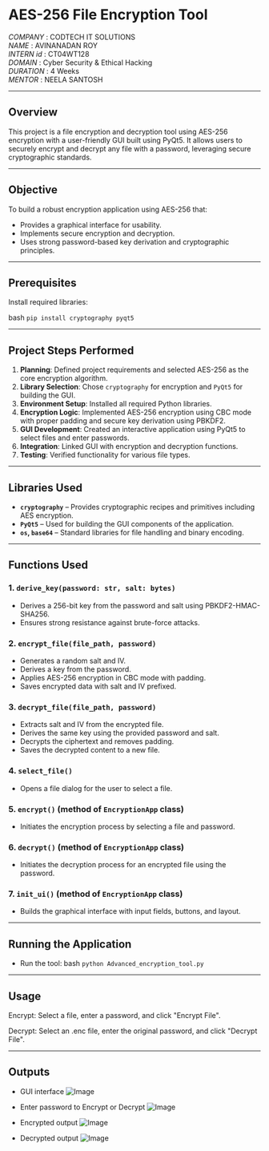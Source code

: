 #  AES-256 File Encryption Tool

*COMPANY* : CODTECH IT SOLUTIONS<br>
*NAME* : AVINANADAN ROY<br>
*INTERN id* : CT04WT128<br>
*DOMAIN* : Cyber Security & Ethical Hacking<br>
*DURATION* : 4 Weeks<br>
*MENTOR* : NEELA SANTOSH<br>

---

##  Overview

This project is a file encryption and decryption tool using AES-256 encryption with a user-friendly GUI built using PyQt5. It allows users to securely encrypt and decrypt any file with a password, leveraging secure cryptographic standards.

---

##  Objective

To build a robust encryption application using AES-256 that:

- Provides a graphical interface for usability.
- Implements secure encryption and decryption.
- Uses strong password-based key derivation and cryptographic principles.

---

##  Prerequisites

Install required libraries:

bash
`pip install cryptography pyqt5`
 
---

##  Project Steps Performed

1. **Planning**: Defined project requirements and selected AES-256 as the core encryption algorithm.  
2. **Library Selection**: Chose `cryptography` for encryption and `PyQt5` for building the GUI.  
3. **Environment Setup**: Installed all required Python libraries.  
4. **Encryption Logic**: Implemented AES-256 encryption using CBC mode with proper padding and secure key derivation using PBKDF2.  
5. **GUI Development**: Created an interactive application using PyQt5 to select files and enter passwords.  
6. **Integration**: Linked GUI with encryption and decryption functions.  
7. **Testing**: Verified functionality for various file types.

---

##  Libraries Used

- **`cryptography`** – Provides cryptographic recipes and primitives including AES encryption.  
- **`PyQt5`** – Used for building the GUI components of the application.  
- **`os`, `base64`** – Standard libraries for file handling and binary encoding.

---

##  Functions Used

###  1. `derive_key(password: str, salt: bytes)`

- Derives a 256-bit key from the password and salt using PBKDF2-HMAC-SHA256.
- Ensures strong resistance against brute-force attacks.

###  2. `encrypt_file(file_path, password)`

- Generates a random salt and IV.
- Derives a key from the password.
- Applies AES-256 encryption in CBC mode with padding.
- Saves encrypted data with salt and IV prefixed.

###  3. `decrypt_file(file_path, password)`

- Extracts salt and IV from the encrypted file.
- Derives the same key using the provided password and salt.
- Decrypts the ciphertext and removes padding.
- Saves the decrypted content to a new file.

###  4. `select_file()`

- Opens a file dialog for the user to select a file.

###  5. `encrypt()` (method of `EncryptionApp` class)

- Initiates the encryption process by selecting a file and password.

###  6. `decrypt()` (method of `EncryptionApp` class)

- Initiates the decryption process for an encrypted file using the password.

###  7. `init_ui()` (method of `EncryptionApp` class)

- Builds the graphical interface with input fields, buttons, and layout.

---

## Running the Application

- Run the tool:
 bash
      `python Advanced_encryption_tool.py`

---

## Usage
Encrypt: Select a file, enter a password, and click "Encrypt File".

Decrypt: Select an .enc file, enter the original password, and click "Decrypt File".

---

## Outputs

- GUI interface
![Image](https://github.com/user-attachments/assets/a2fe443f-992c-4e8c-aa33-d737676ce6b7)

- Enter password to Encrypt or Decrypt
![Image](https://github.com/user-attachments/assets/b6b93dba-1f5b-4a63-8db7-f30416176bf5)

- Encrypted output
![Image](https://github.com/user-attachments/assets/b5e4f94b-462a-44fe-a7dc-79eff4e01f0e)

- Decrypted output
![Image](https://github.com/user-attachments/assets/e9d229ff-fc5d-4504-96cc-650c5cd4baba)
